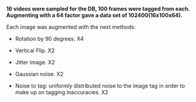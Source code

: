 **16 videos were sampled for the DB, 100 frames were tagged from each. Augmenting with a 64 factor gave a data set of 102400(16x100x64).**

Each image was augmented with the next methods:

- Rotation by 90 degrees. X4

- Vertical Flip. X2

- Jitter image. X2 

- Gaussian noise. X2

- Noise to tag: uniformly distributed noise to the image tag in order to make up on tagging inaccuracies. X2
